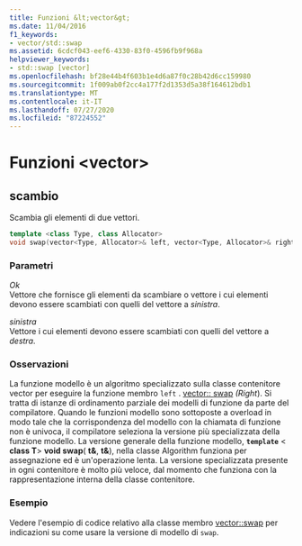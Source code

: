 ```yaml
---
title: Funzioni &lt;vector&gt;
ms.date: 11/04/2016
f1_keywords:
- vector/std::swap
ms.assetid: 6cdcf043-eef6-4330-83f0-4596fb9f968a
helpviewer_keywords:
- std::swap [vector]
ms.openlocfilehash: bf28e44b4f603b1e4d6a87f0c28b42d6cc159980
ms.sourcegitcommit: 1f009ab0f2cc4a177f2d1353d5a38f164612bdb1
ms.translationtype: MT
ms.contentlocale: it-IT
ms.lasthandoff: 07/27/2020
ms.locfileid: "87224552"
---
```

# <a name="ltvectorgt-functions"></a>Funzioni &lt;vector&gt;

## <a name="swap"></a><a name="swap"></a>scambio

Scambia gli elementi di due vettori.

```cpp
template <class Type, class Allocator>
void swap(vector<Type, Allocator>& left, vector<Type, Allocator>& right);
```

### <a name="parameters"></a>Parametri

*Ok*\
Vettore che fornisce gli elementi da scambiare o vettore i cui elementi devono essere scambiati con quelli del vettore a *sinistra*.

*sinistra*\
Vettore i cui elementi devono essere scambiati con quelli del vettore a *destra*.

### <a name="remarks"></a>Osservazioni

La funzione modello è un algoritmo specializzato sulla classe contenitore vector per eseguire la funzione membro `left` . [vector:: swap](../standard-library/vector-class.md) *(Right*). Si tratta di istanze di ordinamento parziale dei modelli di funzione da parte del compilatore. Quando le funzioni modello sono sottoposte a overload in modo tale che la corrispondenza del modello con la chiamata di funzione non è univoca, il compilatore seleziona la versione più specializzata della funzione modello. La versione generale della funzione modello, **`template`** \< **class T**> **void swap**( **t&**, **t&**), nella classe Algorithm funziona per assegnazione ed è un'operazione lenta. La versione specializzata presente in ogni contenitore è molto più veloce, dal momento che funziona con la rappresentazione interna della classe contenitore.

### <a name="example"></a>Esempio

Vedere l'esempio di codice relativo alla classe membro [vector::swap](../standard-library/vector-class.md) per indicazioni su come usare la versione di modello di `swap`.
